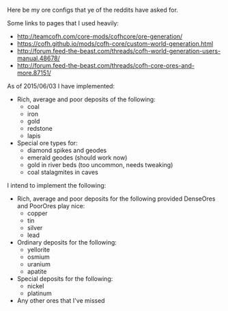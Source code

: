 Here be my ore configs that ye of the reddits have asked for.

Some links to pages that I used heavily:

* http://teamcofh.com/core-mods/cofhcore/ore-generation/
* https://cofh.github.io/mods/cofh-core/custom-world-generation.html
* http://forum.feed-the-beast.com/threads/cofh-world-generation-users-manual.48678/
* http://forum.feed-the-beast.com/threads/cofh-core-ores-and-more.87151/

As of 2015/06/03 I have implemented:

* Rich, average and poor deposits of the following:
	* coal
	* iron
	* gold
	* redstone
	* lapis
* Special ore types for:
	* diamond spikes and geodes
	* emerald geodes (should work now)
	* gold in river beds (too uncommon, needs tweaking)
	* coal stalagmites in caves

I intend to implement the following:

* Rich, average and poor deposits for the following provided DenseOres and PoorOres play nice:
	* copper
	* tin
	* silver
	* lead
* Ordinary deposits for the following:
	* yellorite
	* osmium
	* uranium
	* apatite
* Special deposits for the following:
	* nickel
	* platinum
* Any other ores that I've missed